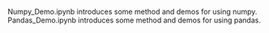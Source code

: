 Numpy_Demo.ipynb introduces some method and demos for using numpy.  
Pandas_Demo.ipynb introduces some method and demos for using pandas.
